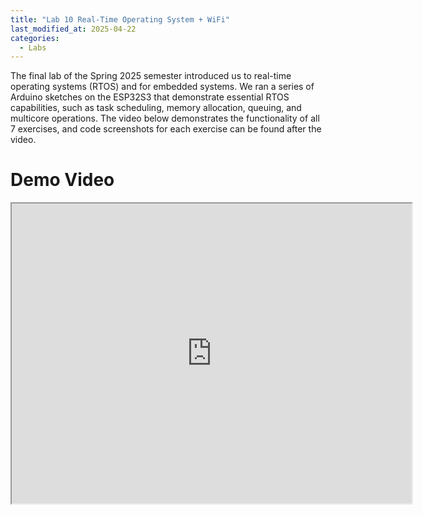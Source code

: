 ```yaml
---
title: "Lab 10 Real-Time Operating System + WiFi"
last_modified_at: 2025-04-22
categories:
  - Labs
---
```

The final lab of the Spring 2025 semester introduced us to real-time operating systems (RTOS) and for embedded systems. 
We ran a series of Arduino sketches on the ESP32S3 that demonstrate essential RTOS capabilities, such as task scheduling, memory 
allocation, queuing, and multicore operations. The video below demonstrates the functionality of all 7 exercises, and code screenshots for 
each exercise can be found after the video.

# Demo Video
<figure style="text-align: center; width: 100%; max-width: 600px; margin: auto 0 20px auto;">
  <iframe src="https://drive.google.com/file/d/1VzsKeJQrFlD3PsnIytN2K8yVjhsmfwaM/preview" width="640" height="480" allow="autoplay"></iframe>
</figure>
